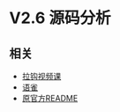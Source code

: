 # V2.6 源码分析

## 相关
- [拉钩视频课](https://kaiwu.lagou.com/xunlianying/index.html?courseId=17#/detail?weekId=756&lessonId=4354)
- [语雀](https://www.yuque.com/givencui/gh2s7x/bl9d02)
- [原官方README](./README.bak.md)
